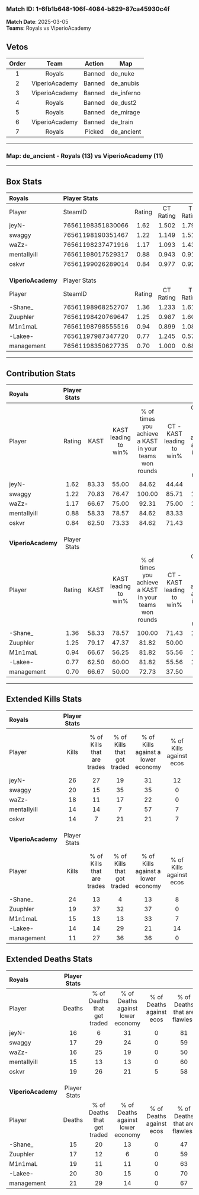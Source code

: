 ### Match ID: 1-6fb1b648-106f-4084-b829-87ca45930c4f  
**Match Date**: 2025-03-05  
**Teams**: Royals vs ViperioAcademy  

## Vetos  

| Order | Team | Action | Map |
| :---: | :--: | :----: | --- |
| 1 | Royals | Banned | de_nuke |
| 2 | ViperioAcademy | Banned | de_anubis |
| 3 | ViperioAcademy | Banned | de_inferno |
| 4 | Royals | Banned | de_dust2 |
| 5 | Royals | Banned | de_mirage |
| 6 | ViperioAcademy | Banned | de_train |
| 7 | Royals | Picked | de_ancient |

---  

### **Map**: de_ancient - Royals (13) vs ViperioAcademy (11)  
---  

## Box Stats  

| **Royals**         | Player Stats      |        |           |          |       |       |       |         |        |      |     |
| :- | :- | :-: | :-: | :-: | :-: | :-: | :-: | :-: | :-: | :-: | :-: |
| Player             | SteamID           | Rating | CT Rating | T Rating | KAST  |  ADR  | Kills | Assists | Deaths | K/D  | HS% |
| jeyN-              | 76561198351830066 |  1.62  |   1.502   |  1.793   | 83.33 | 102.4 |  26   |   10    |   16   | 1.63 | 23  |
| swaggy             | 76561198190351467 |  1.22  |   1.149   |  1.512   | 70.83 | 86.4  |  20   |    5    |   17   | 1.18 | 60  |
| waZz-              | 76561198237471916 |  1.17  |   1.093   |  1.434   | 66.67 | 91.8  |  18   |    9    |   16   | 1.13 | 50  |
| mentaIIyiII        | 76561198017529317 |  0.88  |   0.943   |  0.914   | 58.33 | 67.9  |  14   |    2    |   15   | 0.93 |  7  |
| oskvr              | 76561199026289014 |  0.84  |   0.977   |  0.929   | 62.50 | 68.3  |  14   |    5    |   19   | 0.74 | 64  |
|                    |                   |        |           |          |       |       |       |         |        |      |     |
|                    |                   |        |           |          |       |       |       |         |        |      |     |
|                    |                   |        |           |          |       |       |       |         |        |      |     |
| **ViperioAcademy** | Player Stats      |        |           |          |       |       |       |         |        |      |     |
| Player             | SteamID           | Rating | CT Rating | T Rating | KAST  |  ADR  | Kills | Assists | Deaths | K/D  | HS% |
| -Shane_            | 76561198968252707 |  1.36  |   1.233   |  1.619   | 58.33 | 102.3 |  24   |    3    |   15   | 1.60 | 33  |
| Zuuphler           | 76561198420769647 |  1.25  |   0.987   |  1.607   | 79.17 | 86.2  |  19   |    7    |   17   | 1.12 | 42  |
| M1n1maL            | 76561198798555516 |  0.94  |   0.899   |  1.087   | 66.67 | 76.3  |  15   |    8    |   19   | 0.79 | 53  |
| -Lakee-            | 76561197987347720 |  0.77  |   1.245   |  0.570   | 62.50 | 55.0  |  14   |    5    |   20   | 0.70 | 50  |
| management         | 76561198350627735 |  0.70  |   1.000   |  0.685   | 66.67 | 60.3  |  11   |    7    |   21   | 0.52 | 18  |
---  

## Contribution Stats  

| **Royals**         | Player Stats |       |                      |                                                        |                           |                                                             |                          |                                                            |
| :- | :-: | :-: | :-: | :-: | :-: | :-: | :-: | :-: |
| Player             |    Rating    | KAST  | KAST leading to win% | % of times you achieve a KAST in your teams won rounds | CT - KAST leading to win% | CT - % of times you achieve a KAST in your teams won rounds | T - KAST leading to win% | T - % of times you achieve a KAST in your teams won rounds |
| jeyN-              |     1.62     | 83.33 |        55.00         |                         84.62                          |           44.44           |                            66.67                            |          63.64           |                           100.00                           |
| swaggy             |     1.22     | 70.83 |        76.47         |                         100.00                         |           85.71           |                           100.00                            |          70.00           |                           100.00                           |
| waZz-              |     1.17     | 66.67 |        75.00         |                         92.31                          |           75.00           |                           100.00                            |          75.00           |                           85.71                            |
| mentaIIyiII        |     0.88     | 58.33 |        78.57         |                         84.62                          |           83.33           |                            83.33                            |          75.00           |                           85.71                            |
| oskvr              |     0.84     | 62.50 |        73.33         |                         84.62                          |           71.43           |                            83.33                            |          75.00           |                           85.71                            |
|                    |              |       |                      |                                                        |                           |                                                             |                          |                                                            |
|                    |              |       |                      |                                                        |                           |                                                             |                          |                                                            |
|                    |              |       |                      |                                                        |                           |                                                             |                          |                                                            |
| **ViperioAcademy** | Player Stats |       |                      |                                                        |                           |                                                             |                          |                                                            |
| Player             |    Rating    | KAST  | KAST leading to win% | % of times you achieve a KAST in your teams won rounds | CT - KAST leading to win% | CT - % of times you achieve a KAST in your teams won rounds | T - KAST leading to win% | T - % of times you achieve a KAST in your teams won rounds |
| -Shane_            |     1.36     | 58.33 |        78.57         |                         100.00                         |           71.43           |                           100.00                            |          85.71           |                           100.00                           |
| Zuuphler           |     1.25     | 79.17 |        47.37         |                         81.82                          |           50.00           |                            80.00                            |          45.45           |                           83.33                            |
| M1n1maL            |     0.94     | 66.67 |        56.25         |                         81.82                          |           55.56           |                           100.00                            |          57.14           |                           66.67                            |
| -Lakee-            |     0.77     | 62.50 |        60.00         |                         81.82                          |           55.56           |                           100.00                            |          66.67           |                           66.67                            |
| management         |     0.70     | 66.67 |        50.00         |                         72.73                          |           37.50           |                            60.00                            |          62.50           |                           83.33                            |
---  

## Extended Kills Stats  

| **Royals**         | Player Stats |                            |                            |                                    |                         |                              |                                 |                                       |                    |           |
| :- | :-: | :-: | :-: | :-: | :-: | :-: | :-: | :-: | :-: | :-: |
| Player             |    Kills     | % of Kills that are trades | % of Kills that got traded | % of Kills against a lower economy | % of Kills against ecos | % of Kills that are flawless | % of Kills that are close duels | % of Kills that are assisted by flash | Pistol Round Kills | AWP Kills |
| jeyN-              |      26      |             27             |             19             |                 31                 |           12            |              77              |                4                |                   0                   |         2          |     9     |
| swaggy             |      20      |             15             |             35             |                 35                 |            0            |              70              |                0                |                   5                   |         4          |     0     |
| waZz-              |      18      |             11             |             17             |                 22                 |            0            |              44              |                6                |                   6                   |         1          |     0     |
| mentaIIyiII        |      14      |             14             |             7              |                 57                 |            7            |              50              |                0                |                   0                   |         0          |     0     |
| oskvr              |      14      |             7              |             21             |                 21                 |            7            |              57              |                7                |                   7                   |         3          |     0     |
|                    |              |                            |                            |                                    |                         |                              |                                 |                                       |                    |           |
|                    |              |                            |                            |                                    |                         |                              |                                 |                                       |                    |           |
|                    |              |                            |                            |                                    |                         |                              |                                 |                                       |                    |           |
| **ViperioAcademy** | Player Stats |                            |                            |                                    |                         |                              |                                 |                                       |                    |           |
| Player             |    Kills     | % of Kills that are trades | % of Kills that got traded | % of Kills against a lower economy | % of Kills against ecos | % of Kills that are flawless | % of Kills that are close duels | % of Kills that are assisted by flash | Pistol Round Kills | AWP Kills |
| -Shane_            |      24      |             13             |             4              |                 13                 |            8            |              50              |                4                |                   4                   |         0          |     1     |
| Zuuphler           |      19      |             37             |             32             |                 37                 |            0            |              53              |               11                |                  11                   |         2          |     0     |
| M1n1maL            |      15      |             13             |             13             |                 33                 |            7            |              73              |                7                |                   0                   |         2          |     0     |
| -Lakee-            |      14      |             14             |             29             |                 21                 |           14            |              64              |                7                |                   0                   |         0          |     0     |
| management         |      11      |             27             |             36             |                 36                 |            0            |              82              |                0                |                   9                   |         1          |     8     |
## Extended Deaths Stats  

| **Royals**         | Player Stats |                             |                                   |                          |                               |                            |                           |               |
| :- | :-: | :-: | :-: | :-: | :-: | :-: | :-: | :-: |
| Player             |    Deaths    | % of Deaths that get traded | % of Deaths against lower economy | % of Deaths against ecos | % of Deaths that are flawless | % of Deaths that are close | % of Deaths while blinded | Deaths to AWP |
| jeyN-              |      16      |              6              |                31                 |            0             |              81               |             6              |             6             |       0       |
| swaggy             |      17      |             29              |                24                 |            0             |              59               |             0              |             6             |       2       |
| waZz-              |      16      |             25              |                19                 |            0             |              50               |             0              |             6             |       6       |
| mentaIIyiII        |      15      |             13              |                13                 |            0             |              60               |             20             |             0             |       1       |
| oskvr              |      19      |             26              |                21                 |            5             |              58               |             5              |             5             |       0       |
|                    |              |                             |                                   |                          |                               |                            |                           |               |
|                    |              |                             |                                   |                          |                               |                            |                           |               |
|                    |              |                             |                                   |                          |                               |                            |                           |               |
| **ViperioAcademy** | Player Stats |                             |                                   |                          |                               |                            |                           |               |
| Player             |    Deaths    | % of Deaths that get traded | % of Deaths against lower economy | % of Deaths against ecos | % of Deaths that are flawless | % of Deaths that are close | % of Deaths while blinded | Deaths to AWP |
| -Shane_            |      15      |             20              |                13                 |            0             |              47               |             0              |            13             |       2       |
| Zuuphler           |      17      |             12              |                 6                 |            0             |              59               |             0              |             0             |       1       |
| M1n1maL            |      19      |             11              |                11                 |            0             |              63               |             11             |             0             |       4       |
| -Lakee-            |      20      |             30              |                15                 |            0             |              70               |             0              |             5             |       0       |
| management         |      21      |             29              |                14                 |            0             |              67               |             5              |             0             |       2       |
